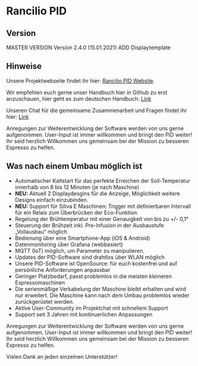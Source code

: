 # Rancilio PID 

## Version
MASTER VERSION
Version 2.4.0  (15.01.2021) ADD Displaytemplate

## Hinweise
Unsere Projektwebseite findet ihr hier: [Rancilio PID Website](http://rancilio-pid.de/).

Wir empfehlen euch gerne unser Handbuch hier in Github zu erst anzuschauen,
hier geht es zum deutschen Handbuch: [Link](http://manual.rancilio-pid.de/de/)

Unseren Chat für die gemeinsame Zusammenarbeit und Fragen findet ihr hier: [Link](https://chat.rancilio-pid.de)

Anregungen zur Weiterentwicklung der Software werden von uns gerne aufgenommen. User-Input ist immer willkommen und bringt den PID weiter!
Ihr seid herzlich Willkommen uns gemeinsam bei der Mission zu besseren Espresso zu helfen. 

## Was nach einem Umbau möglich ist
 * Automatischer Kaltstart für das perfekte Erreichen der Soll-Temperatur innerhalb von 8 bis 12 Minuten (je nach Maschine) 
 * **NEU:** Aktuell 2 Displaydesgins für die Anzeige, Möglichkeit weitere Designs einfach einzubinden. 
 * **NEU:** Support für Siliva E Maschinen: Trigger mit definierbaren Intervall für ein Relais zum Überbrücken der Eco-Funktion
 * Regelung der Brühtemperatur mit einer Genauigkeit von bis zu +/- 0,1°
 * Steuerung der Brühzeit inkl. Pre-Infusion in der Ausbaustufe „Vollausbau“ möglich
 * Bedienung über eine Smartphone-App (iOS & Android)
 * Datenmonitoring über Grafana (webbasiert) 
 * MQTT (IoT) möglich, um Parameter zu manipulieren. 
 * Updates der PID-Software sind drahtlos über WLAN möglich
 * Unsere PID-Software ist OpenSource: für euch kostenfrei und auf persönliche Anforderungen anpassbar
 * Geringer Platzbedarf, passt problemlos in die meisten kleineren Espressomaschinen
 * Die serienmäßige Verkabelung der Maschine bleibt erhalten und wird nur erweitert. Die Maschine kann nach dem Umbau problemlos wieder zurückgerüstet werden.
 * Aktive User-Community im Projektchat mit schnellem Support
 * Support seit 3 Jahren mit kontinuerlichen Anpassungen

Anregungen zur Weiterentwicklung der Software werden von uns gerne aufgenommen. User-Input ist immer willkommen und bringt den PID weiter!
Ihr seid herzlich Willkommen uns gemeinsam bei der Mission zu besseren Espresso zu helfen. 

Vielen Dank an jeden einzelnen Unterstützer!

